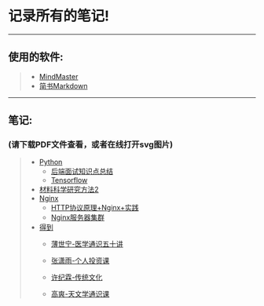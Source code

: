 # 记录所有的笔记!
---
## 使用的软件: 
>- [MindMaster](https://www.edrawsoft.com/mindmaster/) 
>- [简书Markdown](https://www.jianshu.com/writer) 
---
## 笔记:

### (请下载PDF文件查看，或者在线打开svg图片) 
>- [Python](https://github.com/AYiXi/Learn-for-life/tree/master/Python) 
>   - [后端面试知识点总结](https://github.com/AYiXi/Learn-for-life/tree/master/Python/Python%20Interview(Backend)) 
>   - [Tensorflow](https://github.com/AYiXi/Learn-for-life/tree/master/Python/Tensorflow) 
>- [材料科学研究方法2](https://github.com/AYiXi/Learn-for-life/tree/master/%E6%9D%90%E6%96%99%E7%A7%91%E5%AD%A6%E7%A0%94%E7%A9%B6%E6%96%B9%E6%B3%952) 
>- [Nginx](https://github.com/AYiXi/Learn-for-life/tree/master/Nginx) 
>   - [HTTP协议原理+Nginx+实践](https://github.com/AYiXi/Learn-for-life/tree/master/Nginx/HTTP%E5%8D%8F%E8%AE%AE%E5%8E%9F%E7%90%86+Nginx+%E5%AE%9E%E8%B7%B5) 
>   - [Nginx服务器集群](https://github.com/AYiXi/Learn-for-life/tree/master/Nginx/Nginx%E6%9C%8D%E5%8A%A1%E5%99%A8%E9%9B%86%E7%BE%A4) 
>- [得到](https://github.com/AYiXi/Learn-for-life/tree/master/%E5%BE%97%E5%88%B0) 
>   - [薄世宁-医学通识五十讲](https://github.com/AYiXi/Learn-for-life/tree/master/%E5%BE%97%E5%88%B0/%E8%96%84%E4%B8%96%E5%AE%81-%E5%8C%BB%E5%AD%A6%E9%80%9A%E8%AF%86%E4%BA%94%E5%8D%81%E8%AE%B2)
>   
>   - [张潇雨-个人投资课](\得到\张潇雨-个人投资课\张潇雨-个人投资课.md)
>   
>   - [许纪霖-传统文化](\得到\许纪霖-传统文化\传统文化-许纪霖.pdf)
>   
>   - [高爽-天文学通识课](\得到\高爽-天文学通识课\高爽-天文学通识课.md)
>   

